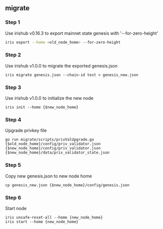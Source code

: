 ## migrate

### Step 1

Use irishub v0.16.3 to export mainnet state genesis with '--for-zero-height'
```bash
iris export --home <old_node_home> --for-zero-height
```

### Step 2
Use irishub v1.0.0 to migrate the exported genesis.json
```
iris migrate genesis.json --chain-id test > genesis_new.json
```

### Step 3
Use irishub v1.0.0 to initialize the new node
```
iris init --home {$new_node_home}
```

### Step 4
Upgrade privkey file
```
go run migrate/scripts/privValUpgrade.go {$old_node_home}/config/priv_validator.json {$new_node_home}/config/priv_validator.json {$new_node_home}/data/priv_validator_state.json
```

### Step 5
Copy new genesis.json to new node home
```
cp genesis_new.json {$new_node_home}/config/genesis.json
```

### Step 6
Start node
```
iris unsafe-reset-all --home {new_node_home}
iris start --home {new_node_home}
```